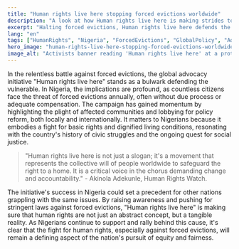 ```yaml
---
title: "Human rights live here stopping forced evictions worldwide"
description: "A look at how Human rights live here is making strides to halt forced evictions globally."
excerpt: "Halting forced evictions, Human rights live here defends the vulnerable."
lang: "en"
tags: ["HumanRights", "Nigeria", "ForcedEvictions", "GlobalPolicy", "Advocacy"]
hero_image: "human-rights-live-here-stopping-forced-evictions-worldwide.png"
image_alt: "Activists banner reading 'Human rights live here' at a protest against forced evictions"
---
```


In the relentless battle against forced evictions, the global advocacy initiative "Human rights live here" stands as a bulwark defending the vulnerable. In Nigeria, the implications are profound, as countless citizens face the threat of forced evictions annually, often without due process or adequate compensation. The campaign has gained momentum by highlighting the plight of affected communities and lobbying for policy reform, both locally and internationally. It matters to Nigerians because it embodies a fight for basic rights and dignified living conditions, resonating with the country's history of civic struggles and the ongoing quest for social justice.

> "Human rights live here is not just a slogan; it's a movement that represents the collective will of people worldwide to safeguard the right to a home. It is a critical voice in the chorus demanding change and accountability." - Akinola Adekunle, Human Rights Watch.

The initiative's success in Nigeria could set a precedent for other nations grappling with the same issues. By raising awareness and pushing for stringent laws against forced evictions, "Human rights live here" is making sure that human rights are not just an abstract concept, but a tangible reality. As Nigerians continue to support and rally behind this cause, it's clear that the fight for human rights, especially against forced evictions, will remain a defining aspect of the nation's pursuit of equity and fairness.